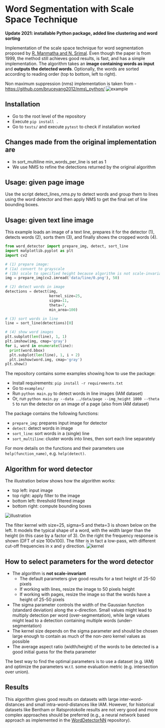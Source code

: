 # Word Segmentation with Scale Space Technique

**Update 2021: installable Python package, added line clustering and word sorting**

Implementation of the scale space technique for word segmentation proposed by 
[R. Manmatha and N. Srimal](http://ciir.cs.umass.edu/pubfiles/mm-27.pdf). 
Even though the paper is from 1999, the method still achieves good results, is fast, and has a simple implementation. 
The algorithm takes an **image containing words as input** and **outputs the detected words**.
Optionally, the words are sorted according to reading order (top to bottom, left to right).

Non maximum suppression (nms) implementation is taken from - https://github.com/bruceyang2012/nms\_python/
![example](./doc/example.png)


## Installation

* Go to the root level of the repository
* Execute `pip install .`
* Go to `tests/` and execute `pytest` to check if installation worked

## Changes made from the original implementation  are

- In sort\_multiline min\_words\_per\_line is set as 1
- We use NMS to refine the detections returned by the original algorithm
## Usage: given page image

Use the script detect\_lines\_nms.py to detect words and group them to lines using the word detector and then apply NMS to get the final set of line bounding boxes. 

## Usage: given text line image

This example loads an image of a text line, prepares it for the detector (1), detects words (2), 
sorts them (3), and finally shows the cropped words (4).

````python
from word_detector import prepare_img, detect, sort_line
import matplotlib.pyplot as plt
import cv2

# (1) prepare image:
# (1a) convert to grayscale
# (1b) scale to specified height because algorithm is not scale-invariant
img = prepare_img(cv2.imread('data/line/0.png'), 50)

# (2) detect words in image
detections = detect(img,
                    kernel_size=25,
                    sigma=11,
                    theta=7,
                    min_area=100)

# (3) sort words in line
line = sort_line(detections)[0]

# (4) show word images
plt.subplot(len(line), 1, 1)
plt.imshow(img, cmap='gray')
for i, word in enumerate(line):
  print(word.bbox)
  plt.subplot(len(line), 1, i + 2)
  plt.imshow(word.img, cmap='gray')
plt.show()
````

The repository contains some examples showing how to use the package:
* Install requirements: `pip install -r requirements.txt`
* Go to `examples/`
* Run `python main.py` to detect words in line images (IAM dataset)
* Or, run `python main.py --data ../data/page --img_height 1000 --theta 5` to run the detector on an image of a page (also from IAM dataset)


The package contains the following functions:
* `prepare_img`: prepares input image for detector
* `detect`: detect words in image
* `sort_line`: sort words in a (single) line
* `sort_multiline`: cluster words into lines, then sort each line separately

For more details on the functions and their parameters use `help(function_name)`, e.g. `help(detect)`.


## Algorithm for word detector

The illustration below shows how the algorithm works:

* top left: input image
* top right: apply filter to the image
* bottom left: threshold filtered image
* bottom right: compute bounding boxes

![illustration](./doc/illustration.png)

The filter kernel with size=25, sigma=5 and theta=3 is shown below on the left. 
It models the typical shape of a word, with the width larger than the height (in this case by a factor of 3). 
On the right the frequency response is shown (DFT of size 100x100). 
The filter is in fact a low-pass, with different cut-off frequencies in x and y direction.
![kernel](./doc/kernel.png)


## How to select parameters for the word detector

* The algorithm is **not scale-invariant**
    * The default parameters give good results for a text height of 25-50 pixels
    * If working with lines, resize the image to 50 pixels height
    * If working with pages, resize the image so that the words have a height of 25-50 pixels
* The sigma parameter controls the width of the Gaussian function (standard deviation) along the x-direction. Small
  values might lead to multiply detection per word (over-segmentation), while large values might lead to a detection
  containing multiple words (under-segmentation)
* The kernel size depends on the sigma parameter and should be chosen large enough to contain as much of the non-zero
  kernel values as possible
* The average aspect ratio (width/height) of the words to be detected is a good initial guess for the theta parameter

The best way to find the optimal parameters is to use a dataset (e.g. IAM) and optimize the parameters w.r.t. some
evaluation metric (e.g. intersection over union).

## Results

This algorithm gives good results on datasets with large inter-word-distances and small intra-word-distances like IAM.
However, for historical datasets like Bentham or Ratsprotokolle results are not very good and more complex approaches
should be preferred (e.g., a neural network based approach as implemented in
the [WordDetectorNN](https://github.com/githubharald/WordDetectorNN) repository).

